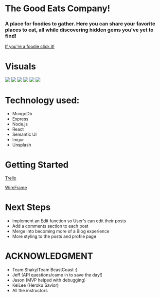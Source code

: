 # The Good Eats Company!

### A place for foodies to gather. Here you can share your favorite places to eat, all while discovering hidden gems you've yet to find! 

[If you're a foodie click it!](https://thegoodeatsco.herokuapp.com/)


# Visuals 
![](https://i.imgur.com/FI8zOGY.png)
![](https://i.imgur.com/KNfZUDI.png)
![](https://i.imgur.com/q1c5kQC.png)
![](https://i.imgur.com/yyT60e1.png)
![](https://i.imgur.com/mjQVAV8.png)
![](https://i.imgur.com/3uPsp9F.png)

# Technology used: 
* MongoDb
* Express
* Node.js
* React
* Semantic UI
* Imgur 
* Unsplash

# Getting Started
[Trello](https://trello.com/b/IQciTDvw/thegoodeatsco#)

[WireFrame](https://whimsical.com/meal-prep-service-JSxUN4aCPAwiTGVfQBitWJ#)

# Next Steps
* Implement an Edit function so User's can edit their posts
* Add a comments section to each post
* Merge into becoming more of a Blog experience
* More styling to the posts and profile page

# ACKNOWLEDGMENT
- Team Shaky/Team BeastCoast :)
- Jeff (API questions/came in to save the day!)
- Jason (MVP helped with debugging)
- KeiLee (Heroku Savior)
- All the instructors 